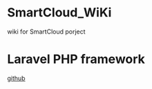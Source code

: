 # SmartCloud_WiKi
wiki for SmartCloud porject

# Laravel PHP framework
[github](https://github.com/laravel/laravel)
